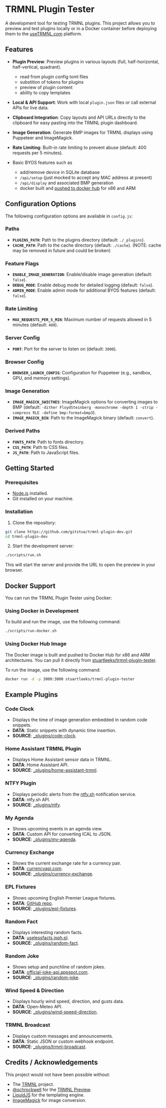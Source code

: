 # TRMNL Plugin Tester

A development tool for testing TRMNL plugins. This project allows you to preview and test plugins locally or in a Docker container before deploying them to the [useTRMNL.com](https://usetrmnl.com) platform.

## Features

- **Plugin Preview**: Preview plugins in various layouts (full, half-horizontal, half-vertical, quadrant).
    - read from plugin config toml files
  - substition of tokens for plugins
  - preview of plugin content
  - ability to copy templates

- **Local & API Support**: Work with local `plugin.json` files or call external APIs for live data.
- **Clipboard Integration**: Copy layouts and API URLs directly to the clipboard for easy pasting into the TRMNL plugin dashboard.
- **Image Generation**: Generate BMP images for TRMNL displays using Puppeteer and ImageMagick.
- **Rate Limiting**: Built-in rate limiting to prevent abuse (default: 400 requests per 5 minutes).
- Basic BYOS features such as 
  - add/remove device in SQLite database
  - `/api/setup` (just mocked to accept any MAC address at present)
  - `/api/display` and associated BMP generation
  - docker built and [pushed to docker hub](https://hub.docker.com/r/stuartleeks/trmnl-plugin-tester) for x86 and ARM

## Configuration Options

The following configuration options are available in `config.js`:

### Paths
- **`PLUGINS_PATH`**: Path to the plugins directory (default: `./_plugins`).
- **`CACHE_PATH`**: Path to the cache directory (default: `./cache`). (NOTE: cache may be removed in future and could be broken)

### Feature Flags
- **`ENABLE_IMAGE_GENERATION`**: Enable/disable image generation (default: `false`).
- **`DEBUG_MODE`**: Enable debug mode for detailed logging (default: `false`).
- **`ADMIN_MODE`**: Enable admin mode for additional BYOS features (default: `false`).

### Rate Limiting
- **`MAX_REQUESTS_PER_5_MIN`**: Maximum number of requests allowed in 5 minutes (default: `400`).

### Server Config
- **`PORT`**: Port for the server to listen on (default: `3000`).

### Browser Config
- **`BROWSER_LAUNCH_CONFIG`**: Configuration for Puppeteer (e.g., sandbox, GPU, and memory settings).


### Image Generation
- **`IMAGE_MAGICK_SWICTHES`**: ImageMagick options for converting images to BMP (default: `-dither FloydSteinberg -monochrome -depth 1 -strip -compress RLE -define bmp:format=bmp3`).
- **`IMAGE_MAGICK_BIN`**: Path to the ImageMagick binary (default: `convert`).

### Derived Paths
- **`FONTS_PATH`**: Path to fonts directory.
- **`CSS_PATH`**: Path to CSS files.
- **`JS_PATH`**: Path to JavaScript files.

## Getting Started

### Prerequisites
- [Node.js](https://nodejs.org/) installed.
- Git installed on your machine.

### Installation
1. Clone the repository:
```bash
git clone https://github.com/gitstua/trmnl-plugin-dev.git
cd trmnl-plugin-dev
```

2. Start the development server:
```bash
./scripts/run.sh
```

This will start the server and provide the URL to open the preview in your browser.

## Docker Support

You can run the TRMNL Plugin Tester using Docker:

### Using Docker in Development
To build and run the image, use the following command:
```bash
./scripts/run-docker.sh
```

### Using Docker Hub Image
The Docker image is built and pushed to Docker Hub for x86 and ARM architectures. You can pull it directly from [stuartleeks/trmnl-plugin-tester](https://hub.docker.com/r/stuartleeks/trmnl-plugin-tester).

To run the image, use the following command:
```bash
docker run -d -p 3000:3000 stuartleeks/trmnl-plugin-tester
```




## Example Plugins

### Code Clock
- Displays the time of image generation embedded in random code snippets.
- **DATA**: Static snippets with dynamic time insertion.
- **SOURCE**: [_plugins/code-clock](_plugins/code-clock).

### Home Assistant TRMNL Plugin
- Displays Home Assistant sensor data in TRMNL.
- **DATA**: Home Assistant API.
- **SOURCE**: [_plugins/home-assistant-trmnl](_plugins/home-assistant-trmnl).

### NTFY Plugin
- Displays periodic alerts from the [ntfy.sh](https://ntfy.sh/) notification service.
- **DATA**: ntfy.sh API.
- **SOURCE**: [_plugins/ntfy](_plugins/ntfy).

### My Agenda
- Shows upcoming events in an agenda view.
- **DATA**: Custom API for converting ICAL to JSON.
- **SOURCE**: [_plugins/my-agenda](_plugins/my-agenda).

### Currency Exchange
- Shows the current exchange rate for a currency pair.
- **DATA**: [currencyapi.com](https://currencyapi.com/).
- **SOURCE**: [_plugins/currency-exchange](_plugins/currency-exchange).

### EPL Fixtures
- Shows upcoming English Premier League fixtures.
- **DATA**: [GitHub repo](https://github.com/openfootball).
- **SOURCE**: [_plugins/epl-fixtures](_plugins/epl-fixtures).

### Random Fact
- Displays interesting random facts.
- **DATA**: [uselessfacts.jsph.pl](https://uselessfacts.jsph.pl).
- **SOURCE**: [_plugins/random-fact](_plugins/random-fact).

### Random Joke
- Shows setup and punchline of random jokes.
- **DATA**: [official-joke-api.appspot.com](https://official-joke-api.appspot.com/random_joke).
- **SOURCE**: [_plugins/random-joke](_plugins/random-joke).

### Wind Speed & Direction
- Displays hourly wind speed, direction, and gusts data.
- **DATA**: Open-Meteo API.
- **SOURCE**: [_plugins/wind-speed-direction](_plugins/wind-speed-direction).

### TRMNL Broadcast
- Displays custom messages and announcements.
- **DATA**: Static JSON or custom webhook endpoint.
- **SOURCE**: [_plugins/trmnl-broadcast](_plugins/trmnl-broadcast).

## Credits / Acknowledgements

This project would not have been possible without:
- The [TRMNL](https://usetrmnl.com/) project.
- [@schrockwell](https://github.com/schrockwell) for the [TRMNL Preview](https://github.com/schrockwell/trmnl_preview).
- [LiquidJS](https://liquidjs.com) for the templating engine.
- [ImageMagick](https://imagemagick.org/) for image conversion.
